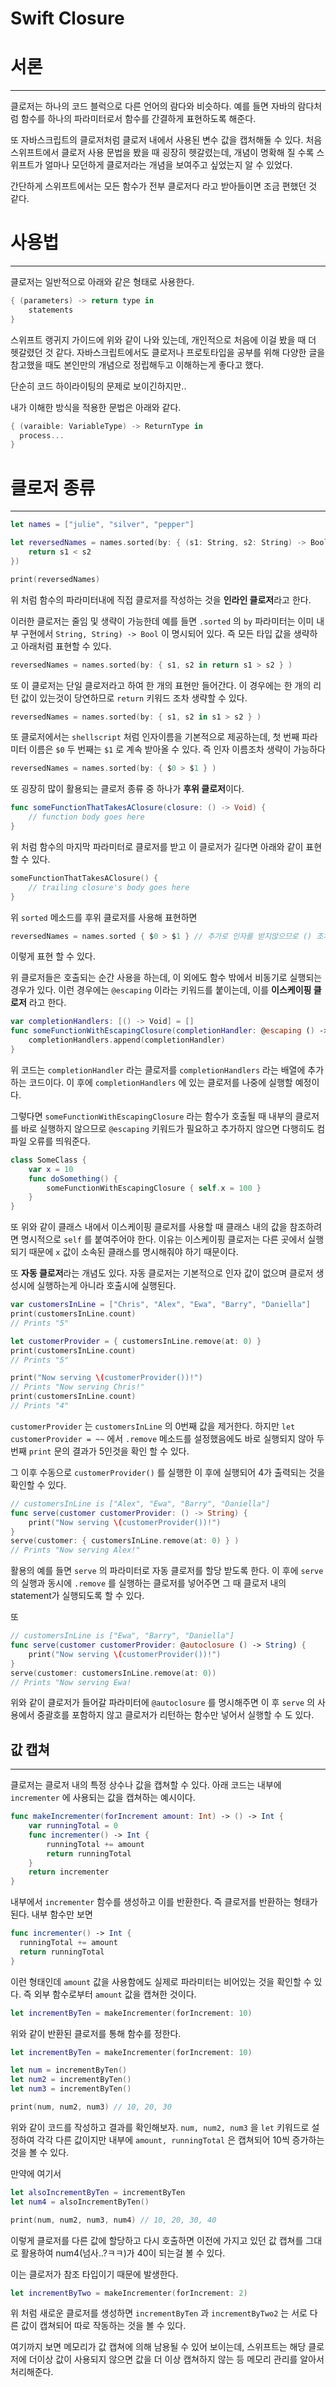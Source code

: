 # Swift Closure

# 서론

---

클로저는 하나의 코드 블럭으로 다른 언어의 람다와 비슷하다. 예를 들면 자바의 람다처럼 함수를 하나의 파라미터로서 함수를 간결하게 표현하도록 해준다.

또 자바스크립트의 클로저처럼 클로저 내에서 사용된 변수 값을 캡처해둘 수 있다.  처음 스위프트에서 클로저 사용 문법을 봤을 때 굉장히 헷갈렸는데, 개념이 명확해 질 수록 스위프트가 얼마나 모던하게 클로저라는 개념을 보여주고 싶었는지 알 수 있었다.

간단하게 스위프트에서는 모든 함수가 전부 클로저다 라고 받아들이면 조금  편했던 것 같다.

# 사용법

---

클로저는 일반적으로 아래와 같은 형태로 사용한다.

```swift
{ (parameters) -> return type in
    statements
}
```

스위프트 랭귀지 가이드에 위와 같이 나와 있는데, 개인적으로 처음에 이걸 봤을 때 더 헷갈렸던 것 같다. 자바스크립트에서도 클로저나 프로토타입을 공부를 위해 다양한 글을 참고했을 때도 본인만의 개념으로 정립해두고 이해하는게 좋다고 했다.

단순히 코드 하이라이팅의 문제로 보이긴하지만..

내가 이해한 방식을 적용한 문법은 아래와 같다.

```swift
{ (varaible: VariableType) -> ReturnType in
  process...
}
```

# 클로저 종류

---

```swift
let names = ["julie", "silver", "pepper"]

let reversedNames = names.sorted(by: { (s1: String, s2: String) -> Bool in
    return s1 < s2
})

print(reversedNames)
```

위 처럼 함수의 파라미터내에 직접 클로저를 작성하는 것을 **인라인 클로저**라고 한다.

이러한 클로저는 줄임 및 생략이 가능한데 예를 들면 `.sorted` 의 `by` 파라미터는 이미 내부 구현에서 `String, String) -> Bool` 이 명시되어 있다. 즉 모든 타입 값을 생략하고 아래처럼 표현할 수 있다.

```swift
reversedNames = names.sorted(by: { s1, s2 in return s1 > s2 } )
```

또 이 클로저는 단일 클로저라고 하여 한 개의 표현만 들어간다. 이 경우에는 한 개의 리턴 값이 있는것이 당연하므로 `return` 키워드 조차 생략할 수 있다.

```swift
reversedNames = names.sorted(by: { s1, s2 in s1 > s2 } )
```

또 클로저에서는 `shellscript` 처럼 인자이름을 기본적으로 제공하는데, 첫 번째 파라미터 이름은 `$0` 두 번째는 `$1` 로 계속 받아올 수 있다. 즉 인자 이름조차 생략이 가능하다

```swift
reversedNames = names.sorted(by: { $0 > $1 } )
```

또 굉장히 많이 활용되는 클로저 종류 중 하나가 **후위 클로저**이다. 

```swift
func someFunctionThatTakesAClosure(closure: () -> Void) {
    // function body goes here
}
```

위 처럼 함수의 마지막 파라미터로 클로저를 받고 이 클로저가 길다면 아래와 같이 표현할 수 있다.

```swift
someFunctionThatTakesAClosure() {
    // trailing closure's body goes here
}
```

위 `sorted` 메소드를 후위 클로저를 사용해 표현하면

```swift
reversedNames = names.sorted { $0 > $1 } // 추가로 인자를 받지않으므로 () 조차 생략
```

이렇게 표현 할 수 있다.

위 클로저들은 호출되는 순간 사용을 하는데, 이 외에도 함수 밖에서 비동기로 실행되는 경우가 있다. 이런 경우에는 `@escaping` 이라는 키워드를 붙이는데, 이를 **이스케이핑 클로저** 라고 한다.

```swift
var completionHandlers: [() -> Void] = []
func someFunctionWithEscapingClosure(completionHandler: @escaping () -> Void) {
    completionHandlers.append(completionHandler)
}
```

위 코드는 `completionHandler` 라는 클로저를 `completionHandlers` 라는 배열에 추가하는 코드이다. 이 후에 `completionHandlers` 에 있는 클로저를 나중에 실행할 예정이다.

그렇다면 `someFunctionWithEscapingClosure` 라는 함수가 호출될 때 내부의 클로저를 바로 실행하지 않으므로 `@escaping` 키워드가 필요하고 추가하지 않으면 다행히도 컴파일 오류를 띄워준다.

```swift
class SomeClass {
    var x = 10
    func doSomething() {
        someFunctionWithEscapingClosure { self.x = 100 }
    }
}
```

또 위와 같이 클래스 내에서 이스케이핑 클로저를 사용할 때 클래스 내의 값을 참조하려면 명시적으로 `self` 를 붙여주어야 한다. 이유는 이스케이핑 클로저는 다른 곳에서 실행 되기 때문에 `x` 값이 소속된 클래스를 명시해줘야 하기 때문이다.

또 **자동 클로저**라는 개념도 있다. 자동 클로저는 기본적으로 인자 값이 없으며 클로저 생성시에 실행하는게 아니라 호출시에 실행된다.

```swift
var customersInLine = ["Chris", "Alex", "Ewa", "Barry", "Daniella"]
print(customersInLine.count)
// Prints "5"

let customerProvider = { customersInLine.remove(at: 0) }
print(customersInLine.count)
// Prints "5"

print("Now serving \(customerProvider())!")
// Prints "Now serving Chris!"
print(customersInLine.count)
// Prints "4"
```

`customerProvider` 는 `customersInLine` 의 0번째 값을 제거한다. 하지만 `let customerProvider = ~~` 에서 `.remove` 메소드를 설정했음에도 바로 실행되지 않아 두 번째 `print` 문의 결과가 5인것을 확인 할 수 있다.

그 이후 수동으로 `customerProvider()` 를 실행한 이 후에 실행되어 4가 출력되는 것을 확인할 수 있다.

```swift
// customersInLine is ["Alex", "Ewa", "Barry", "Daniella"]
func serve(customer customerProvider: () -> String) {
    print("Now serving \(customerProvider())!")
}
serve(customer: { customersInLine.remove(at: 0) } )
// Prints "Now serving Alex!"
```

활용의 예를 들면 `serve` 의 파라미터로 자동 클로저를 할당 받도록 한다. 이 후에 `serve` 의 실행과 동시에 `.remove` 를 실행하는 클로저를 넣어주면 그 때 클로저 내의 statement가 실행되도록 할 수 있다.

또

```swift
// customersInLine is ["Ewa", "Barry", "Daniella"]
func serve(customer customerProvider: @autoclosure () -> String) {
    print("Now serving \(customerProvider())!")
}
serve(customer: customersInLine.remove(at: 0))
// Prints "Now serving Ewa!
```

위와 같이 클로저가 들어갈 파라미터에 `@autoclosure` 를 명시해주면 이 후 `serve` 의 사용에서 중괄호를 포함하지 않고 클로저가 리턴하는 함수만 넣어서 실행할 수 도 있다.

## 값 캡쳐

---

클로저는 클로저 내의 특정 상수나 값을 캡쳐할 수 있다. 아래 코드는 내부에 `incrementer` 에 사용되는 값을 캡쳐하는 예시이다.

```swift
func makeIncrementer(forIncrement amount: Int) -> () -> Int {
    var runningTotal = 0
    func incrementer() -> Int {
        runningTotal += amount
        return runningTotal
    }
    return incrementer
}
```

내부에서 `incrementer` 함수를 생성하고 이를 반환한다. 즉 클로저를 반환하는 형태가 된다. 내부 함수만 보면

```swift
func incrementer() -> Int {
  runningTotal += amount
  return runningTotal
}
```

이런 형태인데 `amount` 값을 사용함에도 실제로 파라미터는 비어있는 것을 확인할 수 있다. 즉 외부 함수로부터 `amount` 값을 캡쳐한 것이다.

```swift
let incrementByTen = makeIncrementer(forIncrement: 10)
```

위와 같이 반환된 클로저를 통해 함수를 정한다.

```swift
let incrementByTen = makeIncrementer(forIncrement: 10)

let num = incrementByTen()
let num2 = incrementByTen()
let num3 = incrementByTen()

print(num, num2, num3) // 10, 20, 30
```

위와 같이 코드를 작성하고 결과를 확인해보자. `num, num2, num3` 을 `let` 키워드로 설정하여 각각 다른 값이지만 내부에 `amount, runningTotal` 은 캡쳐되어 10씩 증가하는 것을 볼 수 있다.

만약에 여기서

```swift
let alsoIncrementByTen = incrementByTen
let num4 = alsoIncrementByTen()

print(num, num2, num3, num4) // 10, 20, 30, 40
```

이렇게 클로저를 다른 값에 할당하고 다시 호출하면 이전에 가지고 있던 값 캡쳐를 그대로 활용하여 num4(넘사..?ㅋㅋ)가 40이 되는걸 볼 수 있다.

이는 클로저가 참조 타입이기 때문에 발생한다.

```swift
let incrementByTwo = makeIncrementer(forIncrement: 2)
```

위 처럼 새로운 클로저를 생성하면 `incrementByTen` 과 `incrementByTwo2` 는 서로 다른 값이 캡쳐되어 따로 작동하는 것을 볼 수 있다.

여기까지 보면 메모리가 값 캡쳐에 의해 남용될 수 있어 보이는데, 스위프트는 해당 클로저에 더이상 값이 사용되지 않으면 값을 더 이상 캡쳐하지 않는 등 메모리 관리를 알아서 처리해준다.


